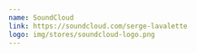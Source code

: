 ```yaml
---
name: SoundCloud
link: https://soundcloud.com/serge-lavalette
logo: img/stores/soundcloud-logo.png
---
```

